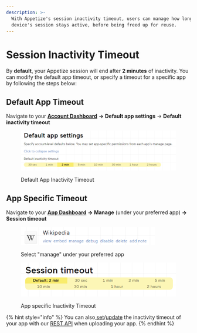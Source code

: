 ```yaml
---
description: >-
  With Appetize's session inactivity timeout, users can manage how long their
  device's session stays active, before being freed up for reuse.
---
```


# Session Inactivity Timeout

By **default**, your Appetize session will end after **2 minutes** of inactivity. You can modify the default app timeout, or specify a timeout for a specific app by following the steps below:

## Default App Timeout

Navigate to your [**Account Dashboard**](https://appetize.io/account) **->** **Default app settings** -> **Default inactivity timeout**

<figure><img src="../.gitbook/assets/image.png" alt="" width="563"><figcaption><p>Default App Inactivity Timeout</p></figcaption></figure>

## App Specific Timeout

Navigate to your [**App Dashboard**](https://appetize.io/apps) **-> Manage** (under your preferred app) **-> Session timeout**

<figure><img src="../.gitbook/assets/image (2).png" alt="" width="366"><figcaption><p>Select "manage" under your preferred app</p></figcaption></figure>

<figure><img src="../.gitbook/assets/image (8).png" alt="" width="455"><figcaption><p>App specific Inactivity Timeout</p></figcaption></figure>

{% hint style="info" %}
You can also[ set](../rest-api/create-new-app.md)/[update](../rest-api/update-existing-app.md) the inactivity timeout of your app with our [REST API](broken-reference) when uploading your app.
{% endhint %}

